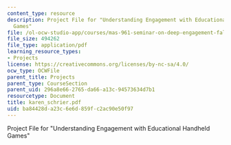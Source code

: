 ```yaml
---
content_type: resource
description: Project File for "Understanding Engagement with Educational Handheld
  Games"
file: /ol-ocw-studio-app/courses/mas-961-seminar-on-deep-engagement-fall-2004/ba84428da23c6e6d859fc2ac90e50f97_karen_schrier.pdf
file_size: 494262
file_type: application/pdf
learning_resource_types:
- Projects
license: https://creativecommons.org/licenses/by-nc-sa/4.0/
ocw_type: OCWFile
parent_title: Projects
parent_type: CourseSection
parent_uid: 296a8e66-2765-da66-a13c-94573634d7b1
resourcetype: Document
title: karen_schrier.pdf
uid: ba84428d-a23c-6e6d-859f-c2ac90e50f97
---
```

Project File for "Understanding Engagement with Educational Handheld Games"